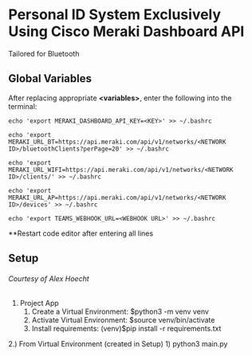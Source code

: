# Personal ID System Exclusively Using Cisco Meraki Dashboard API
Tailored for Bluetooth

## Global Variables
After replacing appropriate **&lt;variables&gt;**, enter the following into the terminal: 

    echo 'export MERAKI_DASHBOARD_API_KEY=<KEY>' >> ~/.bashrc

    echo 'export MERAKI_URL_BT=https://api.meraki.com/api/v1/networks/<NETWORK ID>/bluetoothClients?perPage=20' >> ~/.bashrc

    echo 'export MERAKI_URL_WIFI=https://api.meraki.com/api/v1/networks/<NETWORK ID>/clients/' >> ~/.bashrc

    echo 'export MERAKI_URL_AP=https://api.meraki.com/api/v1/networks/<NETWORK ID>/devices' >> ~/.bashrc

    echo 'export TEAMS_WEBHOOK_URL=<WEBHOOK URL>' >> ~/.bashrc

**Restart code editor after entering all lines


## Setup 
###### Courtesy of Alex Hoecht
1) Project App
    1) Create a Virtual Environment: $python3 -m venv venv
    2) Activate Virtual Environment: $source venv/bin/activate
    3) Install requirements: (venv)$pip install -r requirements.txt
    
2.) From Virtual Environment (created in Setup)
    1) python3 main.py

